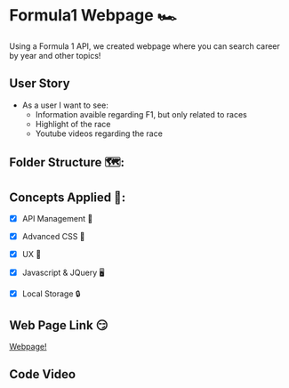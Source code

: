 # Formula1 Webpage 🏎️
Using a Formula 1 API, we created webpage where you can search career by year and other topics!

## User Story
- As a user I want to see:
    - Information avaible regarding F1, but only related to races
    - Highlight of the race
    - Youtube videos regarding the race

## Folder Structure 🗺️:

## Concepts Applied 🧐:
- [x] API Management 🦴

- [x] Advanced CSS 🎨

- [x] UX 🤔

- [x] Javascript & JQuery 🖥️

- [x] Local Storage 🔒

## Web Page Link 😏
<a href="https://davidtc8.github.io/Formula1-Webpage/" target="_blank">Webpage!</a>

## Code Video
